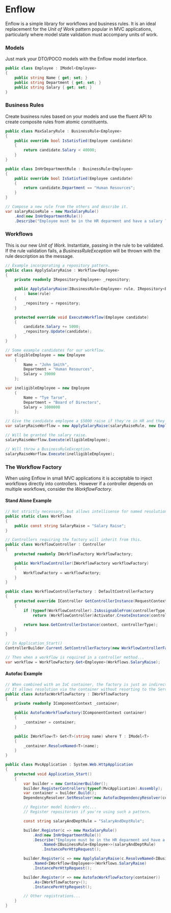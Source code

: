 Enflow
======

Enflow is a simple library for workflows and business rules. It is an ideal replacement for the _Unit of Work_ pattern popular in MVC applications, particularly where model state validation must accompany units of work.

### Models

Just mark your DTO/POCO models with the Enflow model interface.
```csharp
public class Employee : IModel<Employee>
{
	public string Name { get; set; }
    public string Department { get; set; }
    public string Salary { get; set; }
}
```

### Business Rules

Create business rules based on your models and use the fluent API to create composite rules from atomic constituents.
```csharp
public class MaxSalaryRule : BusinessRule<Employee>
{
    public override bool IsSatisfied(Employee candidate)
    {
        return candidate.Salary < 40000;
    }
}

public class InHrDepartmentRule : BusinessRule<Employee>
{
    public override bool IsSatisfied(Employee candidate)
    {
        return candidate.Department == "Human Resources";
    }
}

// Compose a new rule from the others and describe it.
var salaryRaiseRule = new MaxSalaryRule()
    .And(new InHrDepartmentRule())
    .Describe("Employee must be in the HR deparment and have a salary less than $40,000.");
```

### Workflows

This is our new _Unit of Work_. Instantiate, passing in the rule to be validated. If the rule validation fails, a _BusinessRuleException_ will be thrown with the rule description as the message.
```csharp
// Example incorporating a repository pattern.
public class ApplySalaryRaise : Workflow<Employee>
{
    private readonly IRepository<Employee> _repository;

    public ApplySalaryRaise(IBusinessRule<Employee> rule, IRepository<Employee> repository)
        : base(rule)
    {
        _repository = repository;
    }

    protected override void ExecuteWorkflow(Employee candidate)
    {
        candidate.Salary += 5000;
        _repository.Update(candidate);
    }
}

// Some example candidates for our workflow.
var eligibleEmployee = new Employee
    {
        Name = "John Smith",
        Department = "Human Resources",
        Salary = 39000
    };

var ineligibleEmployee = new Employee
    {
        Name = "Tye Tarse",
        Department = "Board of Directors",
        Salary = 1000000
    };

// Give the candidate employee a $5000 raise if they're in HR and they earn less than $40k.
var salaryRaiseWorflow = new ApplySalaryRaise(salaryRaiseRule, new EmployeeRepository());

// Will be granted the salary raise.
salaryRaiseWorflow.Execute(elligibleEmployee); 

// Will throw a BusinessRuleException.
salaryRaiseWorflow.Execute(inelligibleEmployee); 

```

### The Workflow Factory

When using Enflow in small MVC applications it is acceptable to inject workflows directly into controllers. However if a controller depends on multiple workflows, consider the _WorkflowFactory_.

#### Stand Alone Example

```csharp
// Not strictly necessary, but allows intellisense for named resolutions.
public static class Workflows
{
    public const string SalaryRaise = "Salary Raise";
}

// Controllers requiring the factory will inherit from this.
public class WorkflowController : Controller
{
    protected readonly IWorkflowFactory WorkflowFactory;

    public WorkflowController(IWorkflowFactory workflowFactory)
    {
        WorkflowFactory = workflowFactory;
    }
}

public class WorkflowControllerFactory : DefaultControllerFactory
{
    protected override IController GetControllerInstance(RequestContext context, Type controllerType)
    {
        if (typeof(WorkflowController).IsAssignableFrom(controllerType))
            return (WorkflowController)Activator.CreateInstance(controllerType, new object[] { new StandAloneWorkflowFactory() });

        return base.GetControllerInstance(context, controllerType);
    }
}

// In Application_Start()
ControllerBuilder.Current.SetControllerFactory(new WorkflowControllerFactory());

// Then when a workflow is required in a controller method...
var workflow = WorkflowFactory.Get<Employee>(Workflows.SalaryRaise);
```

#### Autofac Example

```csharp
// When combined with an IoC container, the factory is just an indirection.
// It allows resolution via the container without resorting to the Service Locator antipattern.
public class AutofacWorkflowFactory : IWorkflowFactory
{
    private readonly IComponentContext _container;

    public AutofacWorkflowFactory(IComponentContext container)
    {
        _container = container;
    }

    public IWorkflow<T> Get<T>(string name) where T : IModel<T>
    {
        _container.ResolveNamed<T>(name);
    }
}

public class MvcApplication : System.Web.HttpApplication
{
    protected void Application_Start()
    {
        var builder = new ContainerBuilder();
        builder.RegisterControllers(typeof(MvcApplication).Assembly);
        var container = builder.Build();
        DependencyResolver.SetResolver(new AutofacDependencyResolver(container));

        // Register model binders etc...
        // Register repositories if you're using such a pattern.

        const string salaryAndDeptRule = "SalaryAndDeptRule";

        builder.Register(c => new MaxSalaryRule()
            .And(new InHrDepartmentRule())
            .Describe("Employee must be in the HR deparment and have a salary less than $40,000."))
                .Named<IBusinessRule<Employee>>(salaryAndDeptRule)
                .InstancePerHttpRequest();

        builder.Register(c => new ApplySalaryRaise(c.ResolveNamed<IBusinessRule<Employee>>(salaryAndDeptRule), c.Resolve<IRepository<Employee>>()))
            .Named<IWorkflow<Employee>>(Workflows.SalaryRaise)
            .InstancePerHttpRequest();

        builder.Register(r => new AutofacWorkflowFactory(container))
            .As<IWorkflowFactory>();
            .InstancePerHttpRequest();

        // Other registrations...
    }
}
```